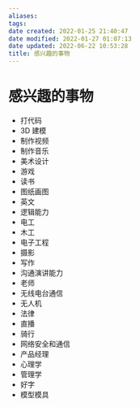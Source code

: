 ```yaml
---
aliases:
tags:
date created: 2022-01-25 21:40:47
date modified: 2022-01-27 01:07:13
date updated: 2022-06-22 10:53:28
title: 感兴趣的事物
---
```


# 感兴趣的事物

- 打代码
- 3D 建模
- 制作视频
- 制作音乐
- 美术设计
- 游戏
- 读书
- 图纸画图
- 英文
- 逻辑能力
- 电工
- 木工
- 电子工程
- 摄影
- 写作
- 沟通演讲能力
- 老师
- 无线电台通信
- 无人机
- 法律
- 直播
- 骑行
- 网络安全和通信
- 产品经理
- 心理学
- 管理学
- 好字
- 模型模具
